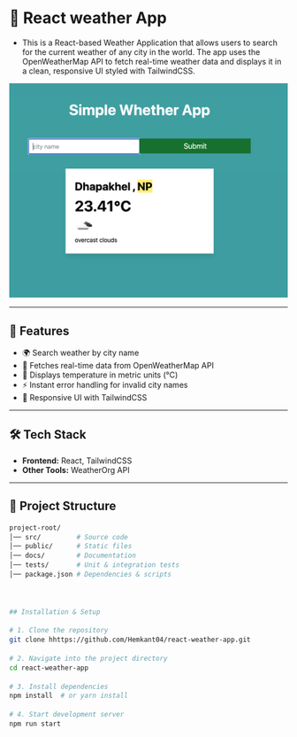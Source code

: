 # 📌 React weather App 
- This is a React-based Weather Application that allows users to search for the current weather of any city in the world. The app uses the OpenWeatherMap API to fetch real-time weather data and displays it in a clean, responsive UI styled with TailwindCSS.

![App Preview](preview.png)
 
---

## 🚀 Features  
- 🌍 Search weather by city name
- 📡 Fetches real-time data from OpenWeatherMap API
- 📏 Displays temperature in metric units (°C)
- ⚡ Instant error handling for invalid city names 
- 🎨 Responsive UI with TailwindCSS
---

## 🛠️ Tech Stack  
- **Frontend:** React, TailwindCSS  
- **Other Tools:** WeatherOrg API  

---

## 📂 Project Structure  
```bash
project-root/
│── src/         # Source code  
│── public/      # Static files  
│── docs/        # Documentation  
│── tests/       # Unit & integration tests  
│── package.json # Dependencies & scripts  



## Installation & Setup

# 1. Clone the repository
git clone hhttps://github.com/Hemkant04/react-weather-app.git

# 2. Navigate into the project directory
cd react-weather-app

# 3. Install dependencies
npm install  # or yarn install

# 4. Start development server
npm run start
